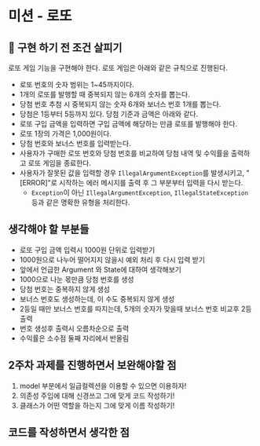 # 미션 - 로또

## 🚀 구현 하기 전 조건 살피기

로또 게임 기능을 구현해야 한다. 로또 게임은 아래와 같은 규칙으로 진행된다.

- 로또 번호의 숫자 범위는 1~45까지이다.
- 1개의 로또를 발행할 때 중복되지 않는 6개의 숫자를 뽑는다.
- 당첨 번호 추첨 시 중복되지 않는 숫자 6개와 보너스 번호 1개를 뽑는다.
- 당첨은 1등부터 5등까지 있다. 당첨 기준과 금액은 아래와 같다.
- 로또 구입 금액을 입력하면 구입 금액에 해당하는 만큼 로또를 발행해야 한다.
- 로또 1장의 가격은 1,000원이다.
- 당첨 번호와 보너스 번호를 입력받는다.
- 사용자가 구매한 로또 번호와 당첨 번호를 비교하여 당첨 내역 및 수익률을 출력하고 로또 게임을 종료한다.
- 사용자가 잘못된 값을 입력할 경우 `IllegalArgumentException`를 발생시키고, "[ERROR]"로 시작하는 에러 메시지를 출력 후 그 부분부터 입력을 다시 받는다.
    - `Exception`이 아닌 `IllegalArgumentException`, `IllegalStateException` 등과 같은 명확한 유형을 처리한다.

## 생각해야 할 부분들
- 로또 구입 금액 입력시 1000원 단위로 입력받기 
- 1000원으로 나누어 떨어지지 않을시 예외 처리 후 다시 입력 받기
- 앞에서 언급한 Argument 와 State에 대하여 생각해보기
- 1000으로 나눈 몫만큼 당첨 번호를 생성
- 당첨 번호는 중복하지 않게 생성
- 보너스 번호도 생성하는데, 이 수도 중복되지 않게 생성
- 2등일 때만 보너스 번호를 따지는데, 5개의 숫자가 맞을때 보너스 번호 비교후 2등 출력
- 번호 생성후 출력시 오름차순으로 출력
- 수익률은 소수점 둘째 자리에서 반올림

## 2주차 과제를 진행하면서 보완해야할 점

1. model 부분에서 일급컬렉션을 이용할 수 있으면 이용하자!
2. 의존성 주입에 대해 신경쓰고 그에 맞게 코드 작성하기!
3. 클래스가 어떤 역할을 하는지 그에 맞게 이름 작성하기!

## 코드를 작성하면서 생각한 점